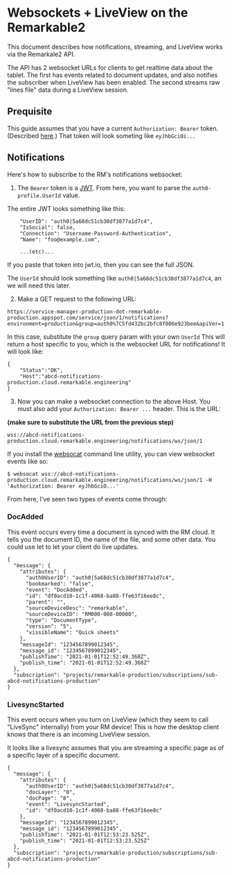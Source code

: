 # Websockets + LiveView on the Remarkable2

This document describes how notifications, streaming, and LiveView works via
the Remarkale2 API.

The API has 2 websocket URLs for clients to get realtime data about the tablet. The first has events related to document updates, and also notifies the
subscriber when LiveView has been enabled. The second streams raw "lines file" 
data during a LiveView session.

## Prequisite

This guide assumes that you have a current `Authorization: Bearer` token.
(Described [here](https://github.com/splitbrain/ReMarkableAPI/wiki/Authentication#refreshing-a-token).) That token will look someting like `eyJhbGciOi...`

## Notifications

Here's how to subscribe to the RM's notifications websocket:

1. The `Bearer` token is a [JWT](https://en.wikipedia.org/wiki/JSON_Web_Token). From here, you want to parse the `auth0-profile.UserId` value.

The entire JWT looks something like this:

```
    "UserID": "auth0|5a68dc51cb30df3877a1d7c4",
    "IsSocial": false,
    "Connection": "Username-Password-Authentication",
    "Name": "foo@example.com",

    ...(etc)...
```

If you paste that token into jwt.io, then you can see the full JSON.

The `UserId` should look something like `auth0|5a68dc51cb30df3877a1d7c4`, an we will need this later.

2. Make a GET request to the following URL:

```
https://service-manager-production-dot-remarkable-production.appspot.com/service/json/1/notifications?environment=production&group=auth0%7C5fd432bc2bfc8f006e923bee&apiVer=1
```

In this case, substitute the `group` query param with your own `UserId` This will return a host specific to you, which is the websocket URL for notifications! It will look like:

```
{
    "Status":"OK",
    "Host":"abcd-notifications-production.cloud.remarkable.engineering"
}
```

3. Now you can make a websocket connection to the above Host. You must also add your `Authorization: Bearer ...` header. This is the URL:

**(make sure to substitute the URL from the previous step)**

```
wss://abcd-notifications-production.cloud.remarkable.engineering/notifications/ws/json/1
```

If you install the [websocat](https://github.com/vi/websocat) command line utility, you can view websocket events like so:

```
$ websocat wss://abcd-notifications-production.cloud.remarkable.engineering/notifications/ws/json/1 -H 'Authorization: Bearer eyJhbGciO...'
```

From here, I've seen two types of events come through:

### DocAdded

This event occurs every time a document is synced with the RM cloud.
It tells you the document ID, the name of the file, and some other
data. You could use let to let your client do live updates.

```
{
  "message": {
    "attributes": {
      "auth0UserID": "auth0|5a68dc51cb30df3877a1d7c4",
      "bookmarked": "false",
      "event": "DocAdded",
      "id": "df0acd10-1c1f-4068-ba88-ffe63f16ee8c",
      "parent": "",
      "sourceDeviceDesc": "remarkable",
      "sourceDeviceID": "RM000-000-00000",
      "type": "DocumentType",
      "version": "5",
      "vissibleName": "Quick sheets"
    },
    "messageId": "1234567899012345",
    "message_id": "1234567899012345",
    "publishTime": "2021-01-01T12:52:49.368Z",
    "publish_time": "2021-01-01T12:52:49.368Z"
  },
  "subscription": "projects/remarkable-production/subscriptions/sub-abcd-notifications-production"
}
```

### LivesyncStarted

This event occurs when you turn on LiveView (which they seem to call "LiveSync"
internally) from your RM device! This is how the desktop client knows that
there is an incoming LiveView session.

It looks like a livesync assumes that you are streaming a specific page
as of a specific layer of a specific document.

```
{
  "message": {
    "attributes": {
      "auth0UserID": "auth0|5a68dc51cb30df3877a1d7c4",
      "docLayer": "0",
      "docPage": "8",
      "event": "LivesyncStarted",
      "id": "df0acd10-1c1f-4068-ba88-ffe63f16ee8c"
    },
    "messageId": "1234567899012345",
    "message_id": "1234567899012345",
    "publishTime": "2021-01-01T12:53:23.525Z",
    "publish_time": "2021-01-01T12:53:23.525Z"
  },
  "subscription": "projects/remarkable-production/subscriptions/sub-abcd-notifications-production"
}
```